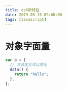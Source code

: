 ```yaml
---
title: es6新特性
date: 2019-05-15 09:00:00
tags: [Javascript]
---
```


<!-- more -->

# 对象字面量

```js
var o = {
  // 方法定义可以简化
  data() {
    return "hello";
  },
};
```

